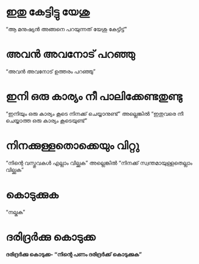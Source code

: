 # ഇതു കേട്ടിട്ടു യേശു
“ആ മനുഷ്യൻ അങ്ങനെ പറയുന്നത് യേശു കേട്ടിട്ട്”
# അവൻ അവനോട് പറഞ്ഞു
“അവൻ അവനോട് ഉത്തരം പറഞ്ഞു”
# ഇനി ഒരു കാര്യം നീ പാലിക്കേണ്ടതുണ്ടു
“ഇനിയും ഒരു കാര്യം കൂടെ നിനക്ക് ചെയ്യാനുണ്ട്” അല്ലെങ്കിൽ “ഇതുവരെ നീ ചെയ്യാത്ത ഒരു കാര്യം കൂടെയുണ്ട്”
# നിനക്കുള്ളതൊക്കെയും വിറ്റു
“നിന്റെ വസ്തുവകൾ എല്ലാം വില്ക്കുക” അല്ലെങ്കിൽ “നിനക്ക് സ്വന്തമായുള്ളതെല്ലാം വില്ക്കുക”
# കൊടുക്കുക
“നല്കുക”
# ദരിദ്രർക്കു കൊടുക്ക
<b>ദരിദ്രർക്കു കൊടുക്ക<b>- “നിന്റെ പണം ദരിദ്രർക്ക് കൊടുക്കുക”
